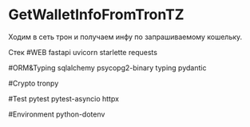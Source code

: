# GetWalletInfoFromTronTZ
Ходим в сеть трон и получаем инфу по запрашиваемому кошельку.

Стек
#WEB
fastapi
uvicorn
starlette
requests

#ORM&Typing
sqlalchemy
psycopg2-binary
typing
pydantic

#Crypto
tronpy

#Test
pytest
pytest-asyncio
httpx

#Environment
python-dotenv
